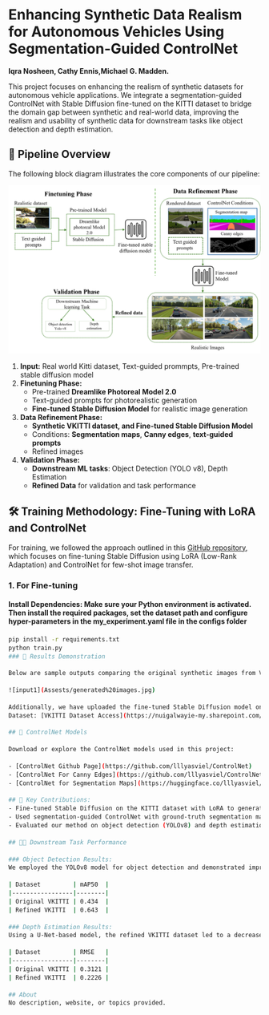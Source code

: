 # Enhancing Synthetic Data Realism for Autonomous Vehicles Using Segmentation-Guided ControlNet

**Iqra Nosheen, Cathy Ennis,Michael G. Madden.**

This project focuses on enhancing the realism of synthetic datasets for autonomous vehicle applications. We integrate a segmentation-guided ControlNet with Stable Diffusion fine-tuned on the KITTI dataset to bridge the domain gap between synthetic and real-world data, improving the realism and usability of synthetic data for downstream tasks like object detection and depth estimation.

## 🔧 Pipeline Overview

The following block diagram illustrates the core components of our pipeline:

![Pipeline Diagram](Assests/ECML%20workflow.png)

1. **Input:** Real world Kitti dataset, Text-guided prommpts, Pre-trained stable diffusion model
2. **Finetuning Phase:** 
   - Pre-trained **Dreamlike Photoreal Model 2.0**
   - Text-guided prompts for photorealistic generation
   - **Fine-tuned Stable Diffusion Model** for realistic image generation
3. **Data Refinement Phase:**
   - **Synthetic VKITTI dataset, and Fine-tuned Stable Diffusion Model**
   - Conditions: **Segmentation maps**, **Canny edges**, **text-guided prompts**
   - Refined images
4. **Validation Phase:**
   - **Downstream ML tasks**: Object Detection (YOLO v8), Depth Estimation
   - **Refined Data** for validation and task performance

## 🛠️ Training Methodology: Fine-Tuning with LoRA and ControlNet
For training, we followed the approach outlined in this [GitHub repository](https://github.com/lizhiqi49/I2I-Stable-Diffusion-Finetune-LoRA-ControlNet.git), which focuses on fine-tuning Stable Diffusion using LoRA (Low-Rank Adaptation) and ControlNet for few-shot image transfer.
### 1. For Fine-tuning
#### Install Dependencies: Make sure your Python environment is activated. Then install the required packages, set the dataset path and configure hyper-parameters in the my_experiment.yaml file in the configs folder

```bash
pip install -r requirements.txt
python train.py
### 🧪 Results Demonstration

Below are sample outputs comparing the original synthetic images from VKITTI with their enhanced versions using segmentation-guided ControlNet:

![input1](Assests/generated%20images.jpg) 

Additionally, we have uploaded the fine-tuned Stable Diffusion model on the real-world KITTI dataset for public access. [Finetuned stable diffusion model](Assests/pytorch_lora_weights.safetensors) 
Dataset: [VKITTI Dataset Access](https://nuigalwayie-my.sharepoint.com/:u:/g/personal/i_nosheen1_universityofgalway_ie/EQSBpXC6Ho9Lhkm4kr9NJ7kBVEgAtFZ_os08pOz46yTp8A?e=xywJ1T)

## 🔗 ControlNet Models

Download or explore the ControlNet models used in this project:

- [ControlNet Github Page](https://github.com/lllyasviel/ControlNet)
- [ControlNet For Canny Edges](https://github.com/lllyasviel/ControlNet)
- [ControlNet for Segmentation Maps](https://huggingface.co/lllyasviel/sd-controlnet-seg)

## 📝 Key Contributions:
- Fine-tuned Stable Diffusion on the KITTI dataset with LoRA to generate high-quality images.
- Used segmentation-guided ControlNet with ground-truth segmentation maps from VKITTI and Canny edges to generate semantically accurate images.
- Evaluated our method on object detection (YOLOv8) and depth estimation tasks, showing significant improvements in model accuracy on real-world KITTI data.

## 🧑‍🔬 Downstream Task Performance

### Object Detection Results:
We employed the YOLOv8 model for object detection and demonstrated improved performance on the refined VKITTI dataset compared to the original dataset. The refined dataset improved the mAP50 from 0.434 to 0.643, validating its effectiveness.

| Dataset         | mAP50  |
|-----------------|--------|
| Original VKITTI | 0.434  |
| Refined VKITTI  | 0.643  |

### Depth Estimation Results:
Using a U-Net-based model, the refined VKITTI dataset led to a decrease in RMSE from 0.3121 to 0.2226, demonstrating enhanced accuracy in depth estimation.

| Dataset         | RMSE   |
|-----------------|--------|
| Original VKITTI | 0.3121 |
| Refined VKITTI  | 0.2226 |

## About
No description, website, or topics provided.

